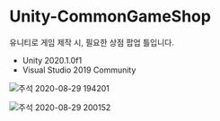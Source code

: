 # Unity-CommonGameShop

유니티로 게임 제작 시, 필요한 상점 팝업 틀입니다.

- Unity 2020.1.0f1
- Visual Studio 2019 Community


![주석 2020-08-29 194201](https://user-images.githubusercontent.com/29808782/91635002-c18fa300-ea2f-11ea-96f5-767d7225ea2d.png)


![주석 2020-08-29 200152](https://user-images.githubusercontent.com/29808782/91635333-ab371680-ea32-11ea-87cc-2fb04e05da85.png)
